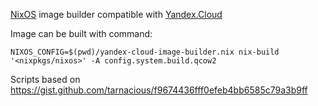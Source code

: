 [NixOS](https://nixos.org/) image builder compatible with [Yandex.Cloud](https://cloud.yandex.ru/)

Image can be built with command:

    NIXOS_CONFIG=$(pwd)/yandex-cloud-image-builder.nix nix-build '<nixpkgs/nixos>' -A config.system.build.qcow2

Scripts based on https://gist.github.com/tarnacious/f9674436fff0efeb4bb6585c79a3b9ff